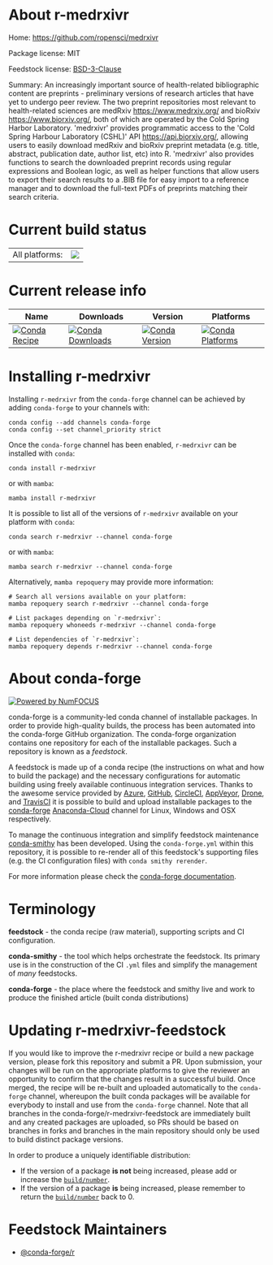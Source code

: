 About r-medrxivr
================

Home: https://github.com/ropensci/medrxivr

Package license: MIT

Feedstock license: [BSD-3-Clause](https://github.com/conda-forge/r-medrxivr-feedstock/blob/main/LICENSE.txt)

Summary: An increasingly important source of health-related bibliographic content are preprints - preliminary versions of research articles that have yet to undergo peer review. The two preprint repositories most relevant to health-related sciences are medRxiv <https://www.medrxiv.org/> and bioRxiv <https://www.biorxiv.org/>, both of which are operated by the Cold Spring Harbor Laboratory. 'medrxivr' provides programmatic access to the 'Cold Spring Harbour Laboratory (CSHL)' API <https://api.biorxiv.org/>, allowing users to easily download medRxiv and bioRxiv preprint metadata (e.g. title, abstract, publication date, author list, etc) into R. 'medrxivr' also provides functions to search the downloaded preprint records using regular expressions and Boolean logic, as well as helper functions that allow users to export their search results to a .BIB file for easy import to a reference manager and to download the full-text PDFs of preprints matching their search criteria.

Current build status
====================


<table><tr><td>All platforms:</td>
    <td>
      <a href="https://dev.azure.com/conda-forge/feedstock-builds/_build/latest?definitionId=16247&branchName=main">
        <img src="https://dev.azure.com/conda-forge/feedstock-builds/_apis/build/status/r-medrxivr-feedstock?branchName=main">
      </a>
    </td>
  </tr>
</table>

Current release info
====================

| Name | Downloads | Version | Platforms |
| --- | --- | --- | --- |
| [![Conda Recipe](https://img.shields.io/badge/recipe-r--medrxivr-green.svg)](https://anaconda.org/conda-forge/r-medrxivr) | [![Conda Downloads](https://img.shields.io/conda/dn/conda-forge/r-medrxivr.svg)](https://anaconda.org/conda-forge/r-medrxivr) | [![Conda Version](https://img.shields.io/conda/vn/conda-forge/r-medrxivr.svg)](https://anaconda.org/conda-forge/r-medrxivr) | [![Conda Platforms](https://img.shields.io/conda/pn/conda-forge/r-medrxivr.svg)](https://anaconda.org/conda-forge/r-medrxivr) |

Installing r-medrxivr
=====================

Installing `r-medrxivr` from the `conda-forge` channel can be achieved by adding `conda-forge` to your channels with:

```
conda config --add channels conda-forge
conda config --set channel_priority strict
```

Once the `conda-forge` channel has been enabled, `r-medrxivr` can be installed with `conda`:

```
conda install r-medrxivr
```

or with `mamba`:

```
mamba install r-medrxivr
```

It is possible to list all of the versions of `r-medrxivr` available on your platform with `conda`:

```
conda search r-medrxivr --channel conda-forge
```

or with `mamba`:

```
mamba search r-medrxivr --channel conda-forge
```

Alternatively, `mamba repoquery` may provide more information:

```
# Search all versions available on your platform:
mamba repoquery search r-medrxivr --channel conda-forge

# List packages depending on `r-medrxivr`:
mamba repoquery whoneeds r-medrxivr --channel conda-forge

# List dependencies of `r-medrxivr`:
mamba repoquery depends r-medrxivr --channel conda-forge
```


About conda-forge
=================

[![Powered by
NumFOCUS](https://img.shields.io/badge/powered%20by-NumFOCUS-orange.svg?style=flat&colorA=E1523D&colorB=007D8A)](https://numfocus.org)

conda-forge is a community-led conda channel of installable packages.
In order to provide high-quality builds, the process has been automated into the
conda-forge GitHub organization. The conda-forge organization contains one repository
for each of the installable packages. Such a repository is known as a *feedstock*.

A feedstock is made up of a conda recipe (the instructions on what and how to build
the package) and the necessary configurations for automatic building using freely
available continuous integration services. Thanks to the awesome service provided by
[Azure](https://azure.microsoft.com/en-us/services/devops/), [GitHub](https://github.com/),
[CircleCI](https://circleci.com/), [AppVeyor](https://www.appveyor.com/),
[Drone](https://cloud.drone.io/welcome), and [TravisCI](https://travis-ci.com/)
it is possible to build and upload installable packages to the
[conda-forge](https://anaconda.org/conda-forge) [Anaconda-Cloud](https://anaconda.org/)
channel for Linux, Windows and OSX respectively.

To manage the continuous integration and simplify feedstock maintenance
[conda-smithy](https://github.com/conda-forge/conda-smithy) has been developed.
Using the ``conda-forge.yml`` within this repository, it is possible to re-render all of
this feedstock's supporting files (e.g. the CI configuration files) with ``conda smithy rerender``.

For more information please check the [conda-forge documentation](https://conda-forge.org/docs/).

Terminology
===========

**feedstock** - the conda recipe (raw material), supporting scripts and CI configuration.

**conda-smithy** - the tool which helps orchestrate the feedstock.
                   Its primary use is in the construction of the CI ``.yml`` files
                   and simplify the management of *many* feedstocks.

**conda-forge** - the place where the feedstock and smithy live and work to
                  produce the finished article (built conda distributions)


Updating r-medrxivr-feedstock
=============================

If you would like to improve the r-medrxivr recipe or build a new
package version, please fork this repository and submit a PR. Upon submission,
your changes will be run on the appropriate platforms to give the reviewer an
opportunity to confirm that the changes result in a successful build. Once
merged, the recipe will be re-built and uploaded automatically to the
`conda-forge` channel, whereupon the built conda packages will be available for
everybody to install and use from the `conda-forge` channel.
Note that all branches in the conda-forge/r-medrxivr-feedstock are
immediately built and any created packages are uploaded, so PRs should be based
on branches in forks and branches in the main repository should only be used to
build distinct package versions.

In order to produce a uniquely identifiable distribution:
 * If the version of a package **is not** being increased, please add or increase
   the [``build/number``](https://docs.conda.io/projects/conda-build/en/latest/resources/define-metadata.html#build-number-and-string).
 * If the version of a package **is** being increased, please remember to return
   the [``build/number``](https://docs.conda.io/projects/conda-build/en/latest/resources/define-metadata.html#build-number-and-string)
   back to 0.

Feedstock Maintainers
=====================

* [@conda-forge/r](https://github.com/conda-forge/r/)

